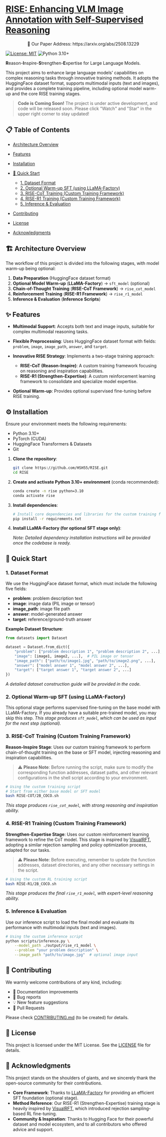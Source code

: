 

# [RISE: Enhancing VLM Image Annotation with Self-Supervised Reasoning](https://arxiv.org/abs/2508.13229)
<div align="center">
📄 Our Paper Address: https://arxiv.org/abs/2508.13229
</div>

[![License: MIT](https://img.shields.io/badge/License-MIT-yellow.svg)](https://opensource.org/licenses/MIT)
![Python 3.10+](https://img.shields.io/badge/python-3.10+-blue.svg)

**R**eason-**I**nspire-**S**trengthen-**E**xpertise for Large Language Models.

This project aims to enhance large language models’ capabilities on complex reasoning tasks through innovative training methods. It adopts the HuggingFace dataset format, supports multimodal inputs (text and images), and provides a complete training pipeline, including optional model warm-up and the core RISE training stages.

> **Code is Coming Soon!**
> The project is under active development, and code will be released soon. Please click "Watch" and "Star" in the upper right corner to stay updated!

## 📋 Table of Contents

* [Architecture Overview](#-architecture-overview)
* [Features](#-features)
* [Installation](#-installation)
* [🚀 Quick Start](#-quick-start)

  * [1. Dataset Format](#1-dataset-format)
  * [2. Optional Warm-up SFT (using LLaMA-Factory)](#2-optional-warm-up-sft-using-llama-factory)
  * [3. RISE-CoT Training (Custom Training Framework)](#3-rise-cot-training-custom-training-framework)
  * [4. RISE-R1 Training (Custom Training Framework)](#4-rise-r1-training-custom-training-framework)
  * [5. Inference & Evaluation](#5-inference--evaluation)
* [Contributing](#-contributing)
* [License](#-license)
* [Acknowledgments](#-acknowledgments)

## 🏗 Architecture Overview

The workflow of this project is divided into the following stages, with model warm-up being optional:

1. **Data Preparation** (HuggingFace dataset format)
2. **Optional Model Warm-up** (**LLaMA-Factory**) -> `sft_model` (optional)
3. **Chain-of-Thought Training** (**RISE-CoT Framework**) -> `rise_cot_model`
4. **Reinforcement Training** (**RISE-R1 Framework**) -> `rise_r1_model`
5. **Inference & Evaluation** (**Inference Scripts**)

## ✨ Features

* **Multimodal Support**: Accepts both text and image inputs, suitable for complex multimodal reasoning tasks.
* **Flexible Preprocessing**: Uses HuggingFace dataset format with fields: `problem`, `image`, `image_path`, `answer`, and `target`.
* **Innovative RISE Strategy**: Implements a two-stage training approach:

  * **RISE-CoT (Reason-Inspire)**: A custom training framework focusing on reasoning and inspiration capabilities.
  * **RISE-R1 (Strengthen-Expertise)**: A custom reinforcement learning framework to consolidate and specialize model expertise.
* **Optional Warm-up**: Provides optional supervised fine-tuning before RISE training.

## ⚙️ Installation

Ensure your environment meets the following requirements:

* Python 3.10+
* PyTorch (CUDA)
* HuggingFace Transformers & Datasets
* Git

1. **Clone the repository**:

   ```bash
   git clone https://github.com/HSH55/RISE.git
   cd RISE
   ```

2. **Create and activate Python 3.10+ environment** (conda recommended):

   ```bash
   conda create -n rise python=3.10
   conda activate rise
   ```

3. **Install dependencies**:

   ```bash
   # Install core dependencies and libraries for the custom training framework
   pip install -r requirements.txt
   ```

4. **Install LLaMA-Factory (for optional SFT stage only)**:

   *Note: Detailed dependency installation instructions will be provided once the codebase is ready.*

## 🚀 Quick Start

### 1. Dataset Format

We use the HuggingFace dataset format, which must include the following five fields:

* **problem**: problem description text
* **image**: image data (PIL image or tensor)
* **image\_path**: image file path
* **answer**: model-generated answer
* **target**: reference/ground-truth answer

**Example Dataset Structure**:

```python
from datasets import Dataset

dataset = Dataset.from_dict({
    "problem": ["problem description 1", "problem description 2", ...],
    "image": [image1, image2, ...],  # PIL image or tensor
    "image_path": ["path/to/image1.jpg", "path/to/image2.png", ...],
    "answer": ["model answer 1", "model answer 2", ...],
    "target": ["target answer 1", "target answer 2", ...]
})
```

*A detailed dataset construction guide will be provided in the code.*

### 2. Optional Warm-up SFT (using LLaMA-Factory)

This optional stage performs supervised fine-tuning on the base model with LLaMA-Factory. If you already have a suitable pre-trained model, you may skip this step.
*This stage produces `sft_model`, which can be used as input for the next step (optional).*

### 3. RISE-CoT Training (Custom Training Framework)

**Reason-Inspire Stage**: Uses our custom training framework to perform chain-of-thought training on the base or SFT model, injecting reasoning and inspiration capabilities.

> ⚠️ **Please Note**: Before running the script, make sure to modify the corresponding function addresses, dataset paths, and other relevant configurations in the shell script according to your environment.

```bash
# Using the custom training script
# Start from either base model or SFT model
bash RISE-COT/2B_COCO.sh
```

*This stage produces `rise_cot_model`, with strong reasoning and inspiration ability.*

### 4. RISE-R1 Training (Custom Training Framework)

**Strengthen-Expertise Stage**: Uses our custom reinforcement learning framework to refine the CoT model. This stage is inspired by [VisualRFT](https://github.com/fuliucansheng/VisualRFT), adopting a similar rejection sampling and policy optimization process, adapted for our tasks.

> ⚠️ **Please Note**: Before executing, remember to update the function addresses, dataset directories, and any other necessary settings in the script.

```bash
# Using the custom RL training script
bash RISE-R1/2B_COCO.sh
```

*This stage produces the final `rise_r1_model`, with expert-level reasoning ability.*

### 5. Inference & Evaluation

Use our inference script to load the final model and evaluate its performance with multimodal inputs (text and images).

```bash
# Using the custom inference script
python scripts/inference.py \
    --model_path ./output/rise_r1_model \
    --problem "your problem description" \
    --image_path "path/to/image.jpg"  # optional image input
```

## 🤝 Contributing

We warmly welcome contributions of any kind, including:

* 📖 Documentation improvements
* 🐛 Bug reports
* 💡 New feature suggestions
* 🔧 Pull Requests

Please check [CONTRIBUTING.md](CONTRIBUTING.md) (to be created) for details.

## 📄 License

This project is licensed under the MIT License. See the [LICENSE](LICENSE) file for details.

## 🙏 Acknowledgments

This project stands on the shoulders of giants, and we sincerely thank the open-source community for their contributions.

* **Core Framework**: Thanks to [LLaMA-Factory](https://github.com/hiyouga/LLaMA-Factory) for providing an efficient SFT foundation (optional stage).
* **Method Reference**: Our RISE-R1 (Strengthen-Expertise) training stage is heavily inspired by [VisualRFT](https://github.com/fuliucansheng/VisualRFT), which introduced rejection sampling-based RL fine-tuning.
* **Community & Inspiration**: Thanks to Hugging Face for their powerful dataset and model ecosystem, and to all contributors who offered advice and support.


